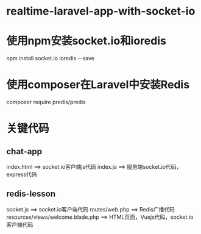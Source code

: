 # realtime-laravel-app-with-socket-io

# 使用npm安装socket.io和ioredis
npm install socket.io ioredis --save

# 使用composer在Laravel中安装Redis
composer require predis/predis

# 关键代码
## chat-app
index.html ==> socket.io客户端js代码
index.js ==> 服务端socket.io代码，express代码

## redis-lesson
socket.js ==> socket.io客户端代码
routes/web.php ==> Redis广播代码
resources/views/welcome.blade.php ==> HTML页面，Vuejs代码，socket.io客户端代码